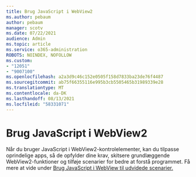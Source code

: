 ```yaml
---
title: Brug JavaScript i WebView2
ms.author: pebaum
author: pebaum
manager: scotv
ms.date: 07/22/2021
audience: Admin
ms.topic: article
ms.service: o365-administration
ROBOTS: NOINDEX, NOFOLLOW
ms.custom:
- "12051"
- "9007100"
ms.openlocfilehash: a2a3d9c46c152e0505f158d7833ba23de76f4487
ms.sourcegitcommit: ab75f66355116e995b3cb5505465b31989339e28
ms.translationtype: MT
ms.contentlocale: da-DK
ms.lasthandoff: 08/13/2021
ms.locfileid: "58331071"
---
```

# <a name="use-javascript-in-webview2"></a>Brug JavaScript i WebView2

Når du bruger JavaScript i WebView2-kontrolelementer, kan du tilpasse oprindelige apps, så de opfylder dine krav, skitsere grundlæggende WebView2-funktioner og tilføje scenarier for bedre at forstå programmet. Få mere at vide under [Brug JavaScript i WebView til udvidede scenarier.](https://docs.microsoft.com/microsoft-edge/webview2/how-to/javascript)
